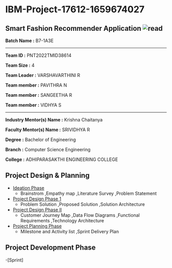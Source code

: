 # IBM-Project-17612-1659674027
Smart Fashion Recommender Application
![read](https://user-images.githubusercontent.com/113233775/201615055-47dd0140-3875-40e6-a405-d67671904a35.gif)
---
**Batch Name :** B7-1A3E

---

**Team ID :** PNT2022TMID38614

**Team Size :** 4

**Team Leader :** VARSHAVARTHINI R

**Team member :** PAVITHRA N

**Team member :** SANGEETHA R

**Team member :** VIDHYA S

---
**Industry Mentor(s) Name :** Krishna Chaitanya

**Faculty Mentor(s) Name :** SRIVIDHYA R

**Degree	:**	
Bachelor of Engineering

**Branch	:**	
Computer Science Engineering

**College	:**	ADHIPARASAKTHI ENGINEERING COLLEGE

## Project Design & Planning
- [Ideation Phase](https://github.com/IBM-EPBL/IBM-Project-17612-1659674027/tree/main/Project%20Design%20%26%20Planning/Ideation%20Phase)
  - Brainstrom ,Empathy map ,Literature Survey ,Problem Statement
- [Project Design Phase 1](https://github.com/IBM-EPBL/IBM-Project-17612-1659674027/tree/main/Project%20Design%20%26%20Planning/Project%20Design%20Phase%201)
  - Problem Solution ,Proposed Solution ,Solution Architecture
- [Project Design Phase II](https://github.com/IBM-EPBL/IBM-Project-17612-1659674027/tree/main/Project%20Development%20Phase)
  - Customer Journey Map ,Data Flow Diagrams ,Functional Requirements ,Technology Architecture
- [Project Planning Phase](https://github.com/IBM-EPBL/IBM-Project-17612-1659674027/tree/main/Project%20Design%20%26%20Planning/Project%20Planning%20Phase)
  - Milestone and Activity list ,Sprint Delivery Plan

## Project Development Phase
-[Sprint]
